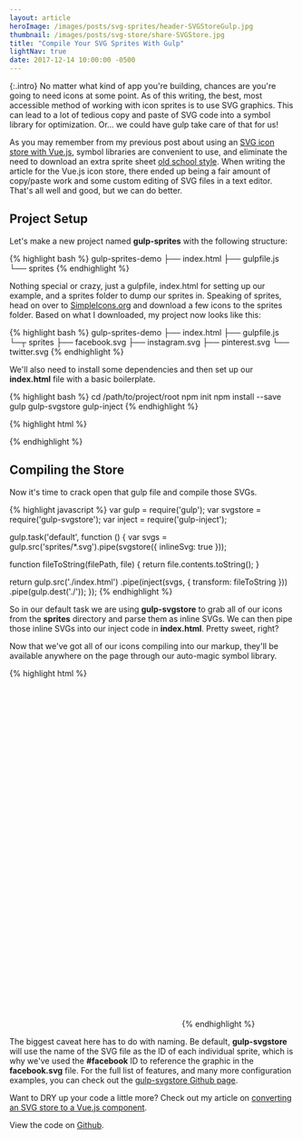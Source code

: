 ```yaml
---
layout: article
heroImage: /images/posts/svg-sprites/header-SVGStoreGulp.jpg
thumbnail: /images/posts/svg-store/share-SVGStore.jpg
title: "Compile Your SVG Sprites With Gulp"
lightNav: true
date: 2017-12-14 10:00:00 -0500
---
```

{:.intro}
No matter what kind of app you're building, chances are you're going to need icons at some point. As of this writing, the best, most accessible method of working with icon sprites is to use SVG graphics. This can lead to a lot of tedious copy and paste of SVG code into a symbol library for optimization. Or... we could have gulp take care of that for us!

As you may remember from my previous post about using an [SVG icon store with Vue.js](/2017/05/01/svg-icon-store-with-vuejs.html), symbol libraries are convenient to use, and eliminate the need to download an extra sprite sheet [old school style](https://www.w3schools.com/css/css_image_sprites.asp). When writing the article for the Vue.js icon store, there ended up being a fair amount of copy/paste work and some custom editing of SVG files in a text editor. That's all well and good, but we can do better.

## Project Setup

Let's make a new project named **gulp-sprites** with the following structure:

{% highlight bash %}
gulp-sprites-demo
├── index.html
├── gulpfile.js
└── sprites
{% endhighlight %}

Nothing special or crazy, just a gulpfile, index.html for setting up our example, and a sprites folder to dump our sprites in. Speaking of sprites, head on over to [SimpleIcons.org](https://simpleicons.org/) and download a few icons to the sprites folder. Based on what I downloaded, my project now looks like this:

{% highlight bash %}
gulp-sprites-demo
├── index.html
├── gulpfile.js
└─┬ sprites
  ├── facebook.svg
  ├── instagram.svg
  ├── pinterest.svg
  └── twitter.svg
{% endhighlight %}

We'll also need to install some dependencies and then set up our **index.html** file with a basic boilerplate.

{% highlight bash %}
cd /path/to/project/root
npm init
npm install --save gulp gulp-svgstore gulp-inject
{% endhighlight %}

{% highlight html %}
<!-- index.html -->
<!DOCTYPE html>
<html>
  <head>
    <title>Compile Your SVG Sprites With Gulp</title>
  </head>
  <body>
    <!-- inject:svg --><!-- endinject -->
  </body>
</html>
{% endhighlight %}

## Compiling the Store

Now it's time to crack open that gulp file and compile those SVGs.

{% highlight javascript %}
var gulp = require('gulp');
var svgstore = require('gulp-svgstore');
var inject = require('gulp-inject');

gulp.task('default', function () {
  var svgs = gulp.src('sprites/*.svg').pipe(svgstore({ inlineSvg: true }));

  function fileToString(filePath, file) {
    return file.contents.toString();
  }

  return gulp.src('./index.html')
    .pipe(inject(svgs, { transform: fileToString }))
    .pipe(gulp.dest('./'));
});
{% endhighlight %}

So in our default task we are using **gulp-svgstore** to grab all of our icons from the **sprites** directory and parse them as inline SVGs. We can then pipe those inline SVGs into our inject code in **index.html**. Pretty sweet, right?

Now that we've got all of our icons compiling into our markup, they'll be available anywhere on the page through our auto-magic symbol library.

{% highlight html %}
<!-- index.html -->
<body>
  <!-- ... -->
  <svg>
    <use xmlns:xlink="http://www.w3.org/1999/xlink" xlink:href="#facebook"></use>
  </svg>
  <svg>
    <use xmlns:xlink="http://www.w3.org/1999/xlink" xlink:href="#instagram"></use>
  </svg>
  <svg>
    <use xmlns:xlink="http://www.w3.org/1999/xlink" xlink:href="#pinterest"></use>
  </svg>
  <svg>
    <use xmlns:xlink="http://www.w3.org/1999/xlink" xlink:href="#twitter"></use>
  </svg>
</body>
{% endhighlight %}

The biggest caveat here has to do with naming. Be default, **gulp-svgstore** will use the name of the SVG file as the ID of each individual sprite, which is why we've used the **#facebook** ID to reference the graphic in the **facebook.svg** file. For the full list of features, and many more configuration examples, you can check out the [gulp-svgstore Github page](https://github.com/w0rm/gulp-svgstore).

Want to DRY up your code a little more? Check out my article on [converting an SVG store to a Vue.js component](/2017/05/01/svg-icon-store-with-vuejs.html).

View the code on [Github](https://github.com/sstadt/gulp-sprites-demo).
